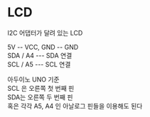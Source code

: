 # LCD
I2C 어댑터가 달려 있는 LCD 

5V -- VCC, GND -- GND   
SDA / A4 --- SDA 연결   
SCL / A5 --- SCL 연결   

아두이노 UNO 기준   
SCL 은 오른쪽 첫 번째 핀  
SDA는 오른쪽 두 번째 핀   
혹은 각각 A5, A4 인 아날로그 핀들을 이용해도 된다  


